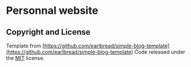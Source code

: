 # Personnal website

## Copyright and License

Template from [https://github.com/earlbread/simple-blog-template](https://github.com/earlbread/simple-blog-template)
Code released under the [MIT](https://github.com/earlbread/simple-blog-template/blob/master/LICENSE) license.
